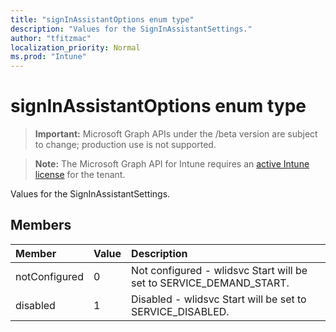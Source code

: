 ```yaml
---
title: "signInAssistantOptions enum type"
description: "Values for the SignInAssistantSettings."
author: "tfitzmac"
localization_priority: Normal
ms.prod: "Intune"
---
```


# signInAssistantOptions enum type

> **Important:** Microsoft Graph APIs under the /beta version are subject to change; production use is not supported.

> **Note:** The Microsoft Graph API for Intune requires an [active Intune license](https://go.microsoft.com/fwlink/?linkid=839381) for the tenant.

Values for the SignInAssistantSettings.

## Members
|Member|Value|Description|
|:---|:---|:---|
|notConfigured|0|Not configured - wlidsvc Start will be set to SERVICE_DEMAND_START.|
|disabled|1|Disabled - wlidsvc Start will be set to SERVICE_DISABLED.|




